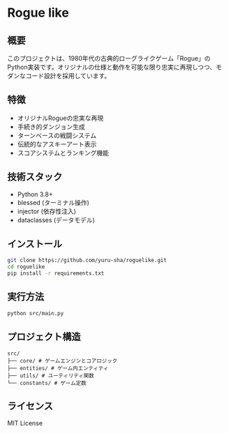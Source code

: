 # Rogue like

## 概要
このプロジェクトは、1980年代の古典的ローグライクゲーム「Rogue」のPython実装です。オリジナルの仕様と動作を可能な限り忠実に再現しつつ、モダンなコード設計を採用しています。

## 特徴
- オリジナルRogueの忠実な再現
- 手続き的ダンジョン生成
- ターンベースの戦闘システム
- 伝統的なアスキーアート表示
- スコアシステムとランキング機能

## 技術スタック
- Python 3.8+
- blessed (ターミナル操作)
- injector (依存性注入)
- dataclasses (データモデル)

## インストール

```bash
git clone https://github.com/yuru-sha/roguelike.git
cd roguelike
pip install -r requirements.txt
```

## 実行方法

```bash
python src/main.py
```

## プロジェクト構造

```
src/
├── core/ # ゲームエンジンとコアロジック
├── entities/ # ゲーム内エンティティ
├── utils/ # ユーティリティ関数
└── constants/ # ゲーム定数
```

## ライセンス
MIT License
